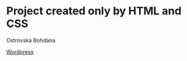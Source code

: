 # Project created only by HTML and CSS

Ostrovska Bohdana

[Wordpress](https://danoonka.github.io/proj_html_css/)

